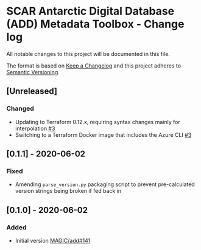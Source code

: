 # SCAR Antarctic Digital Database (ADD) Metadata Toolbox - Change log

All notable changes to this project will be documented in this file.

The format is based on [Keep a Changelog](http://keepachangelog.com/en/1.0.0/)
and this project adheres to [Semantic Versioning](http://semver.org/spec/v2.0.0.html).

## [Unreleased]

### Changed

* Updating to Terraform 0.12.x, requiring syntax changes mainly for interpolation
  [#3](https://gitlab.data.bas.ac.uk/MAGIC/add-metadata-toolbox/issues/3)
* Switching to a Terraform Docker image that includes the Azure CLI
  [#3](https://gitlab.data.bas.ac.uk/MAGIC/add-metadata-toolbox/issues/3)

## [0.1.1] - 2020-06-02

### Fixed

* Amending `parse_version.py` packaging script to prevent pre-calculated version strings being broken if fed back in

## [0.1.0] - 2020-06-02

### Added

* Initial version [MAGIC/add#141](https://gitlab.data.bas.ac.uk/MAGIC/add/issues/141)
